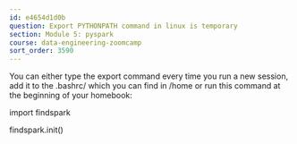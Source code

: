 ```yaml
---
id: e4654d1d0b
question: Export PYTHONPATH command in linux is temporary
section: Module 5: pyspark
course: data-engineering-zoomcamp
sort_order: 3590
---
```


You can either type the export command every time you run a new session, add it to the .bashrc/ which you can find in /home or run this command at the beginning of your homebook:

import findspark

findspark.init()

